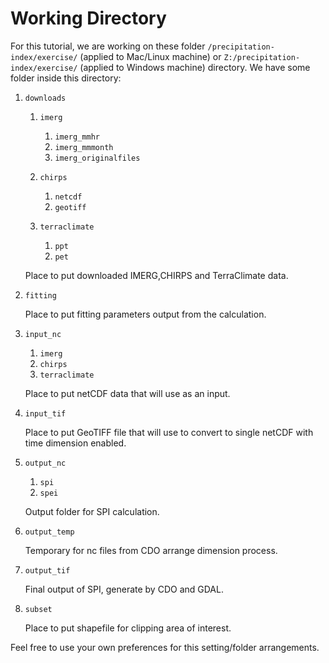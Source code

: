 # Working Directory

For this tutorial, we are working on these folder `/precipitation-index/exercise/` (applied to Mac/Linux machine) or `Z:/precipitation-index/exercise/` (applied to Windows machine) directory. We have some folder inside this directory:

1. `downloads`
	1. `imerg`
		1. `imerg_mmhr`
		2. `imerg_mmmonth`
		3. `imerg_originalfiles`
		
	2. `chirps`
		1. `netcdf`
		2. `geotiff`

	3. `terraclimate`
		1. `ppt`
		2. `pet`

	Place to put downloaded IMERG,CHIRPS and TerraClimate data.  

2. `fitting`

	Place to put fitting parameters output from the calculation.  

3. `input_nc`
	1. `imerg`
	2. `chirps`
	3. `terraclimate`

	Place to put netCDF data that will use as an input.  

4. `input_tif`

	Place to put GeoTIFF file that will use to convert to single netCDF with time dimension enabled.  

5. `output_nc`
	1. `spi`
	2. `spei`

	Output folder for SPI calculation.  

6. `output_temp`

	Temporary for nc files from CDO arrange dimension process.  

7. `output_tif`

	Final output of SPI, generate by CDO and GDAL.  

8. `subset`

	Place to put shapefile for clipping area of interest.  

Feel free to use your own preferences for this setting/folder arrangements.  